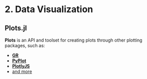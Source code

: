 # 2. Data Visualization

## Plots.jl

**Plots** is an API and toolset for creating plots through other plotting packages, such as:

- [**GR**](https://github.com/jheinen/GR.jl)
- [**PyPlot**](https://github.com/JuliaPy/PyPlot.jl)
- [**PlotlyJS**](https://github.com/sglyon/PlotlyJS.jl)
- [and more](http://docs.juliaplots.org/latest/backends/)
